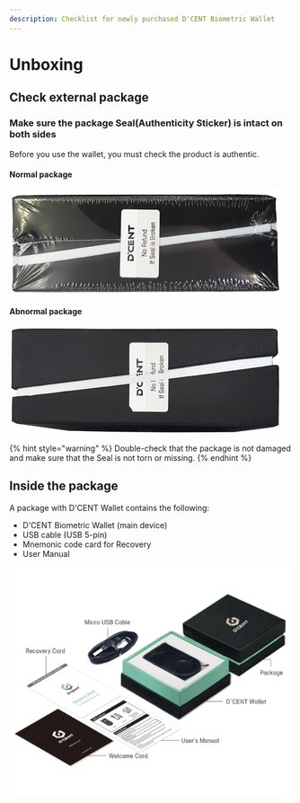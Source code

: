 ```yaml
---
description: Checklist for newly purchased D'CENT Biometric Wallet
---
```


# Unboxing

## Check external package

### Make sure the package Seal\(Authenticity Sticker\) is intact on both sides

Before you use the wallet, you must check the product is authentic.

#### Normal package

![](../.gitbook/assets/image%20%2894%29.png)

#### Abnormal package

![](../.gitbook/assets/image%20%2887%29.png)

{% hint style="warning" %}
Double-check that the package is not damaged and make sure that the Seal is not torn or missing. 
{% endhint %}

## Inside the package

A package with D'CENT Wallet contains the following:

* D'CENT Biometric Wallet \(main device\)
* USB cable \(USB 5-pin\)
* Mnemonic code card for Recovery
* User Manual

![](../.gitbook/assets/369-1.jpg)


